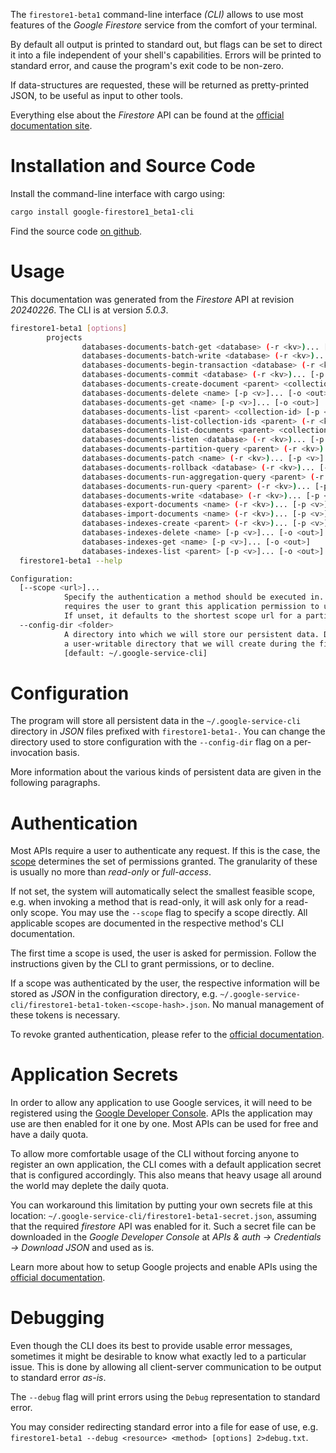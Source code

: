 <!---
DO NOT EDIT !
This file was generated automatically from 'src/generator/templates/cli/README.md.mako'
DO NOT EDIT !
-->
The `firestore1-beta1` command-line interface *(CLI)* allows to use most features of the *Google Firestore* service from the comfort of your terminal.

By default all output is printed to standard out, but flags can be set to direct it into a file independent of your shell's
capabilities. Errors will be printed to standard error, and cause the program's exit code to be non-zero.

If data-structures are requested, these will be returned as pretty-printed JSON, to be useful as input to other tools.

Everything else about the *Firestore* API can be found at the
[official documentation site](https://cloud.google.com/firestore).

# Installation and Source Code

Install the command-line interface with cargo using:

```bash
cargo install google-firestore1_beta1-cli
```

Find the source code [on github](https://github.com/Byron/google-apis-rs/tree/main/gen/firestore1_beta1-cli).

# Usage

This documentation was generated from the *Firestore* API at revision *20240226*. The CLI is at version *5.0.3*.

```bash
firestore1-beta1 [options]
        projects
                databases-documents-batch-get <database> (-r <kv>)... [-p <v>]... [-o <out>]
                databases-documents-batch-write <database> (-r <kv>)... [-p <v>]... [-o <out>]
                databases-documents-begin-transaction <database> (-r <kv>)... [-p <v>]... [-o <out>]
                databases-documents-commit <database> (-r <kv>)... [-p <v>]... [-o <out>]
                databases-documents-create-document <parent> <collection-id> (-r <kv>)... [-p <v>]... [-o <out>]
                databases-documents-delete <name> [-p <v>]... [-o <out>]
                databases-documents-get <name> [-p <v>]... [-o <out>]
                databases-documents-list <parent> <collection-id> [-p <v>]... [-o <out>]
                databases-documents-list-collection-ids <parent> (-r <kv>)... [-p <v>]... [-o <out>]
                databases-documents-list-documents <parent> <collection-id> [-p <v>]... [-o <out>]
                databases-documents-listen <database> (-r <kv>)... [-p <v>]... [-o <out>]
                databases-documents-partition-query <parent> (-r <kv>)... [-p <v>]... [-o <out>]
                databases-documents-patch <name> (-r <kv>)... [-p <v>]... [-o <out>]
                databases-documents-rollback <database> (-r <kv>)... [-p <v>]... [-o <out>]
                databases-documents-run-aggregation-query <parent> (-r <kv>)... [-p <v>]... [-o <out>]
                databases-documents-run-query <parent> (-r <kv>)... [-p <v>]... [-o <out>]
                databases-documents-write <database> (-r <kv>)... [-p <v>]... [-o <out>]
                databases-export-documents <name> (-r <kv>)... [-p <v>]... [-o <out>]
                databases-import-documents <name> (-r <kv>)... [-p <v>]... [-o <out>]
                databases-indexes-create <parent> (-r <kv>)... [-p <v>]... [-o <out>]
                databases-indexes-delete <name> [-p <v>]... [-o <out>]
                databases-indexes-get <name> [-p <v>]... [-o <out>]
                databases-indexes-list <parent> [-p <v>]... [-o <out>]
  firestore1-beta1 --help

Configuration:
  [--scope <url>]...
            Specify the authentication a method should be executed in. Each scope
            requires the user to grant this application permission to use it.
            If unset, it defaults to the shortest scope url for a particular method.
  --config-dir <folder>
            A directory into which we will store our persistent data. Defaults to
            a user-writable directory that we will create during the first invocation.
            [default: ~/.google-service-cli]

```

# Configuration

The program will store all persistent data in the `~/.google-service-cli` directory in *JSON* files prefixed with `firestore1-beta1-`.  You can change the directory used to store configuration with the `--config-dir` flag on a per-invocation basis.

More information about the various kinds of persistent data are given in the following paragraphs.

# Authentication

Most APIs require a user to authenticate any request. If this is the case, the [scope][scopes] determines the 
set of permissions granted. The granularity of these is usually no more than *read-only* or *full-access*.

If not set, the system will automatically select the smallest feasible scope, e.g. when invoking a
method that is read-only, it will ask only for a read-only scope. 
You may use the `--scope` flag to specify a scope directly. 
All applicable scopes are documented in the respective method's CLI documentation.

The first time a scope is used, the user is asked for permission. Follow the instructions given 
by the CLI to grant permissions, or to decline.

If a scope was authenticated by the user, the respective information will be stored as *JSON* in the configuration
directory, e.g. `~/.google-service-cli/firestore1-beta1-token-<scope-hash>.json`. No manual management of these tokens
is necessary.

To revoke granted authentication, please refer to the [official documentation][revoke-access].

# Application Secrets

In order to allow any application to use Google services, it will need to be registered using the 
[Google Developer Console][google-dev-console]. APIs the application may use are then enabled for it
one by one. Most APIs can be used for free and have a daily quota.

To allow more comfortable usage of the CLI without forcing anyone to register an own application, the CLI
comes with a default application secret that is configured accordingly. This also means that heavy usage
all around the world may deplete the daily quota.

You can workaround this limitation by putting your own secrets file at this location: 
`~/.google-service-cli/firestore1-beta1-secret.json`, assuming that the required *firestore* API 
was enabled for it. Such a secret file can be downloaded in the *Google Developer Console* at 
*APIs & auth -> Credentials -> Download JSON* and used as is.

Learn more about how to setup Google projects and enable APIs using the [official documentation][google-project-new].


# Debugging

Even though the CLI does its best to provide usable error messages, sometimes it might be desirable to know
what exactly led to a particular issue. This is done by allowing all client-server communication to be 
output to standard error *as-is*.

The `--debug` flag will print errors using the `Debug` representation to standard error.

You may consider redirecting standard error into a file for ease of use, e.g. `firestore1-beta1 --debug <resource> <method> [options] 2>debug.txt`.


[scopes]: https://developers.google.com/+/api/oauth#scopes
[revoke-access]: http://webapps.stackexchange.com/a/30849
[google-dev-console]: https://console.developers.google.com/
[google-project-new]: https://developers.google.com/console/help/new/
